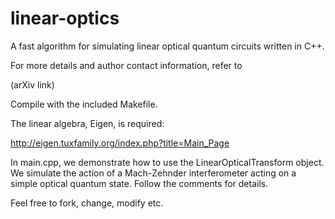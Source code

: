 # linear-optics
A fast algorithm for simulating linear optical quantum circuits written in C++.

For more details and author contact information, refer to

(arXiv link)

Compile with the included Makefile.

The linear algebra, Eigen, is required:

  http://eigen.tuxfamily.org/index.php?title=Main_Page

In main.cpp, we demonstrate how to use the LinearOpticalTransform object. We simulate the action of a Mach-Zehnder interferometer acting on a simple optical quantum state. Follow the comments for details.

Feel free to fork, change, modify etc.


